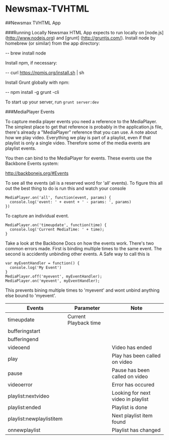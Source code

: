 # Newsmax-TVHTML

##Newsmax TVHTML App

###Running Locally
Newsmax HTML App expects to run locally on [node.js] (http://www.nodejs.org) and [grunt] (http://gruntjs.com/). Install node by homebrew (or similar) from the app directory:

  -- brew install node

Install npm, if necessary:

  -- curl https://npmjs.org/install.sh | sh

Install Grunt globally with npm:

  -- npm install -g grunt -cli
  
To start up your server, run `grunt server:dev`

###MediaPlayer Events

To capture media player events you need a reference to the MediaPlayer. The simplest place to get that reference is probably in the application.js file, there's already a "MediaPlayer" reference that you can use.  A note about how we play video.  Everything we play is part of a playlist, even if that playlist is only a single video. Therefore some of the media events are playlist events. 

You then can bind to the MediaPlayer for events. These events use the Backbone Events system:

http://backbonejs.org/#Events

To see all the events (all is a reserved word for 'all' events). To figure this all out the best thing to do is run this and watch your console

```
MediaPlayer.on('all', function(event, params) {
  console.log('event: ' + event + ' - params: ', params)
})
```

To capture an individual event.

```
MediaPlayer.on('timeupdate', function(time) {
  console.log('Current MediaTime: ' + time);
}
```

Take a look at the Backbone Docs on how the events work. There's two common errors made. First is binding multiple times to the same event. The second is accidently unbinding other events. A Safe way to call this is

```
var myEventHandler = function() {
  console.log('My Event')
}
MediaPlayer.off('myevent', myEventHandler);
MediaPlayer.on('myevent', myEventHandler);
```

This prevents bining multiple times to 'myevent' and wont unbind anything else bound to 'myevent'.


Events|Parameter|Note
------|------|-------
timeupdate|Current Playback time
bufferingstart||
bufferingend||
videoend||Video has ended
play||Play has been called on video
pause||Pause has been called on video
videoerror||Error has occured
playlist:nextvideo||Looking for next video in playlist
playlist:ended||Playlist is done
playlist:newplaylistitem||Next playlist item found
onnewplaylist||Playlist has changed


